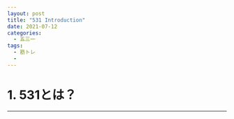 ```yaml
---
layout: post
title: "531 Introduction"
date: 2021-07-12
categories:
  - 五三一
tags:
  - 筋トレ
  - 
---
```

# 1. 531とは？
---
